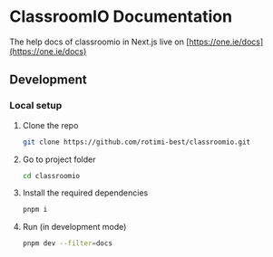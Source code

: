 # ClassroomIO Documentation

The help docs of classroomio in Next.js live on [https://one.ie/docs](https://one.ie/docs)

## Development

### Local setup

1. Clone the repo

   ```bash
   git clone https://github.com/rotimi-best/classroomio.git
   ```

2. Go to project folder

   ```bash
   cd classroomio
   ```

3. Install the required dependencies

   ```bash
   pnpm i
   ```

4. Run (in development mode)

   ```bash
   pnpm dev --filter=docs
   ```
